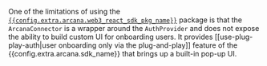 One of the limitations of using the [`{{config.extra.arcana.web3_react_sdk_pkg_name}}`](https://www.npmjs.com/package/@arcana/auth-wagmi) package is that the  `ArcanaConnector` is a wrapper around the `AuthProvider` and does not expose the ability to build custom UI for onboarding users. It provides [[use-plug-play-auth|user onboarding only via the plug-and-play]] feature of the {{config.extra.arcana.sdk_name}} that brings up a built-in pop-up UI.